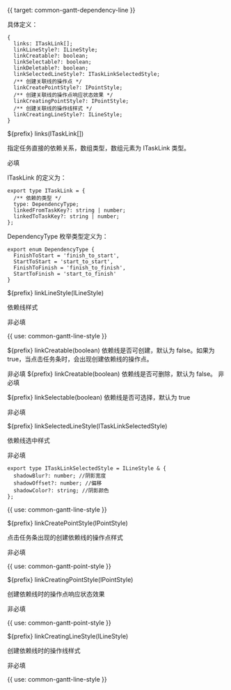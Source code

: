 {{ target: common-gantt-dependency-line }}

具体定义：

```
{
  links: ITaskLink[];
  linkLineStyle?: ILineStyle;
  linkCreatable?: boolean;
  linkSelectable?: boolean;
  linkDeletable?: boolean;
  linkSelectedLineStyle?: ITaskLinkSelectedStyle;
  /** 创建关联线的操作点 */
  linkCreatePointStyle?: IPointStyle;
  /** 创建关联线的操作点响应状态效果 */
  linkCreatingPointStyle?: IPointStyle;
  /** 创建关联线的操作线样式 */
  linkCreatingLineStyle?: ILineStyle;
}
```

${prefix} links(ITaskLink[])

指定任务直接的依赖关系，数组类型，数组元素为 ITaskLink 类型。

必填

ITaskLink 的定义为：

```
export type ITaskLink = {
  /** 依赖的类型 */
  type: DependencyType;
  linkedFromTaskKey?: string | number;
  linkedToTaskKey?: string | number;
};
```

DependencyType 枚举类型定义为：

```
export enum DependencyType {
  FinishToStart = 'finish_to_start',
  StartToStart = 'start_to_start',
  FinishToFinish = 'finish_to_finish',
  StartToFinish = 'start_to_finish'
}
```

${prefix} linkLineStyle(ILineStyle)

依赖线样式

非必填

{{ use: common-gantt-line-style }}

${prefix} linkCreatable(boolean)
依赖线是否可创建，默认为 false。如果为 true，当点击任务条时，会出现创建依赖线的操作点。

非必填
${prefix} linkCreatable(boolean)
依赖线是否可删除，默认为 false。
非必填

${prefix} linkSelectable(boolean)
依赖线是否可选择，默认为 true

非必填

${prefix} linkSelectedLineStyle(ITaskLinkSelectedStyle)

依赖线选中样式

非必填

```
export type ITaskLinkSelectedStyle = ILineStyle & {
  shadowBlur?: number; //阴影宽度
  shadowOffset?: number; //偏移
  shadowColor?: string; //阴影颜色
};
```

{{ use: common-gantt-line-style }}

${prefix} linkCreatePointStyle(IPointStyle)

点击任务条出现的创建依赖线的操作点样式

非必填

{{ use: common-gantt-point-style }}

${prefix} linkCreatingPointStyle(IPointStyle)

创建依赖线时的操作点响应状态效果

非必填

{{ use: common-gantt-point-style }}

${prefix} linkCreatingLineStyle(ILineStyle)

创建依赖线时的操作线样式

非必填

{{ use: common-gantt-line-style }}
